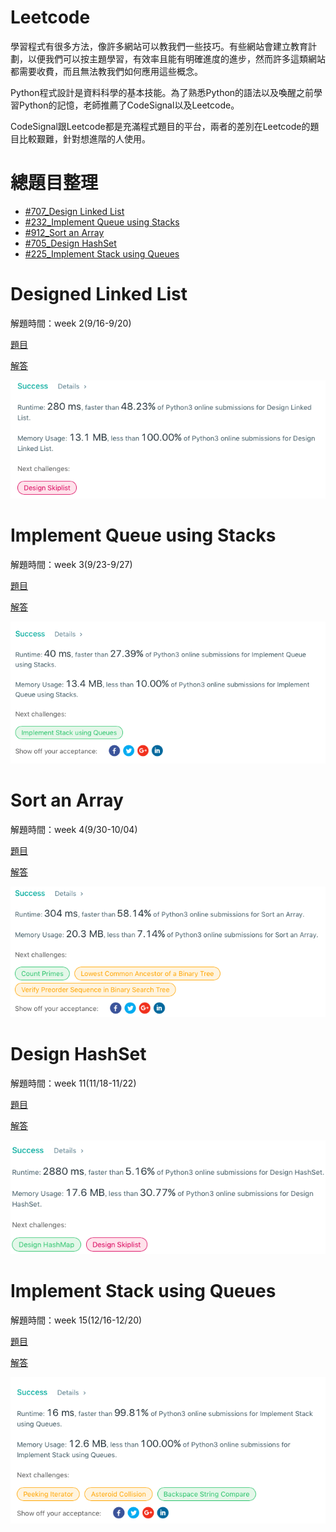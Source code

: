 # Leetcode

學習程式有很多方法，像許多網站可以教我們一些技巧。有些網站會建立教育計劃，以便我們可以按主題學習，有效率且能有明確進度的進步，然而許多這類網站都需要收費，而且無法教我們如何應用這些概念。

Python程式設計是資料科學的基本技能。為了熟悉Python的語法以及喚醒之前學習Python的記憶，老師推薦了CodeSignal以及Leetcode。

CodeSignal跟Leetcode都是充滿程式題目的平台，兩者的差別在Leetcode的題目比較艱難，針對想進階的人使用。

# 總題目整理
- [#707_Design Linked List](#Designed-Linked-List)
- [#232_Implement Queue using Stacks](#Implement-Queue-using-Stacks )
- [#912_Sort an Array](#Sort-an-Array)
- [#705_Design HashSet](#Design-HashSet)
- [#225_Implement Stack using Queues](#Implement-Stack-using-Queues )

# Designed Linked List 

解題時間：week 2(9/16-9/20)

[題目](https://leetcode.com/problems/design-linked-list/)

[解答](https://github.com/pignini/as/blob/master/Leetcode/707%23_Design%20Linked%20List_06170129.py)

![](/image/Design%20Linked%20List.png)

# Implement Queue using Stacks 

解題時間：week 3(9/23-9/27)

[題目](https://leetcode.com/problems/implement-queue-using-stacks/)

[解答](https://github.com/pignini/as/blob/master/Leetcode/232%23_Implement%20Queue%20using%20Stacks_06170129.py)

![](/image/Implement%20Queue%20using%20Stacks.png)

# Sort an Array

解題時間：week 4(9/30-10/04)

[題目](https://leetcode.com/problems/sort-an-array/submissions/)

[解答](https://github.com/pignini/as/blob/master/Leetcode/912%23_Sort%20an%20Array_06170129.py)

![](/image/sort%20an%20array.png)

# Design HashSet

解題時間：week 11(11/18-11/22)

[題目](https://leetcode.com/problems/design-hashset/submissions/)

[解答](https://github.com/pignini/as/blob/master/Leetcode/705%23_Design%20HashSet_06170129.py)

![](/image/Design%20HashSet.png)

# Implement Stack using Queues 

解題時間：week 15(12/16-12/20)

[題目](https://leetcode.com/problems/implement-stack-using-queues/)

[解答](https://github.com/pignini/as/blob/master/Leetcode/225%23_Implement%20Stack%20using%20Queues_06170129.py)

![](/image/Implement%20Stack%20using%20Queues.png)
